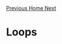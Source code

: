 
<a href="https://github.com/Kevin-Lago/python-hackerrank-solutions/tree/main/src/introduction/python_division">
    Previous
</a>
<a style="width: 100%; text-align: center;" href="https://github.com/Kevin-Lago/python-hackerrank-solutions">
    Home
</a>
<a href="https://github.com/Kevin-Lago/python-hackerrank-solutions/tree/main/src/introduction/write_a_function">
    Next
</a>


# Loops

